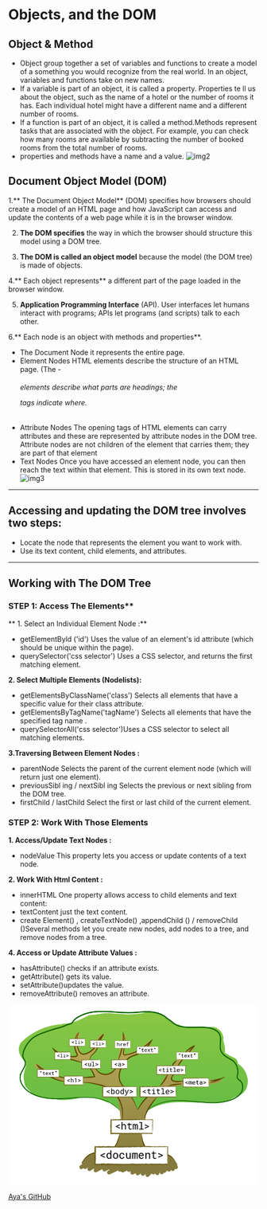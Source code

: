 # Objects, and the DOM

## Object & Method
* Object group together a set of variables and functions to create a model of a something you would recognize from the real world. In an object, variables and functions take on new names.
* If a variable is part of an object, it is called a property. Properties te ll us about the object, such as the name of a hotel or the number of rooms it has. Each individual hotel might have a different name and a different number of rooms.
* If a function is part of an object, it is called a method.Methods represent tasks that are associated with the object. For example, you can check how many rooms are available by subtracting the number of booked rooms from the total number of rooms.
* properties and methods have a name and a value.
![img2](https://i.ytimg.com/vi/sd-S0yu9qus/maxresdefault.jpg)

## Document Object Model (DOM)
1.** The Document Object Model** (DOM) specifies how browsers should create a model of an HTML page and how JavaScript can access and update the contents of a web page while it is in the browser window.

2. **The DOM specifies** the way in which the browser should structure this model using a DOM tree.

3. **The DOM is called an object model** because the model (the DOM tree) is made of objects.

4.** Each object represents** a different part of the page loaded in the browser window.

5. **Application Programming Interface** (API). User interfaces let humans interact with programs; APls let programs (and scripts) talk to each other.

6.** Each node is an object with methods and properties**.
* The Document Node it represents the entire page.
* Element Nodes HTML elements describe the structure of an HTML page. (The <h l > - <h6> elements describe what parts are headings; the <p> tags indicate where.
* Attribute Nodes The opening tags of HTML elements can carry attributes and these are represented by attribute nodes in the DOM tree. Attribute nodes are not children of the element that carries them; they are part of that element
* Text Nodes Once you have accessed an element node, you can then reach the text within that element. This is stored in its own text node.
![img3](https://miro.medium.com/max/3840/1*r4tKqly0OAgDoM9Xw7PG4w.png)
---------------------------------------
## Accessing and updating the DOM tree involves two steps:
* Locate the node that represents the element you want to work with.
* Use its text content, child elements, and attributes.
-------------------
## Working with The DOM Tree
### STEP 1: Access The Elements**

** 1. Select an Individual Element Node :**
* getElementByld ('id') Uses the value of an element's id attribute (which should be unique within the page).
* querySelector('css selector') Uses a CSS selector, and returns the first matching element.

**2. Select Multiple Elements (Nodelists):**
* getElementsByClassName('class') Selects all elements that have a specific value for their class attribute.
* getElementsByTagName('tagName') Selects all elements that have the specified tag name .
* querySelectorAll('css selector')Uses a CSS selector to select all matching elements.

**3.Traversing Between Element Nodes :**
* parentNode Selects the parent of the current element node (which will return just one element).
* previousSibl ing / nextSibl ing Selects the previous or next sibling from the DOM tree.
* firstChild / lastChild Select the first or last child of the current element.


### STEP 2: Work With Those Elements

**1. Access/Update Text Nodes :**

* nodeValue This property lets you access or update contents of a text node.

**2. Work With Html Content :** 

* innerHTML One property allows access to child elements and text content:
* textContent just the text content.
* create Element() , createTextNode() ,appendChild () / removeChild ()Several methods let you create new nodes, add nodes to a tree, and remove nodes from a tree.

**4. Access or Update Attribute Values :**
* hasAttribute() checks if an attribute exists.
* getAttribute() gets its value.
* setAttribute()updates the value.
* removeAttribute() removes an attribute.

![img 3](https://raw.githubusercontent.com/10Pines/ghost-storage/master/2018/08/Arbol.png)

[Aya's GitHub](https://github.com/Aya-AbuNajm)